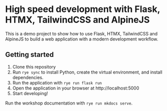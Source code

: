 # High speed development with Flask, HTMX, TailwindCSS and AlpineJS

This is a demo project to show how to use Flask, HTMX, TailwindCSS and AlpineJS to build a web application with a modern development workflow.

## Getting started

1. Clone this repository
2. Run `rye sync` to install Python, create the virtual environment, and install dependencies.
3. Run the application with `rye run flask run`
4. Open the application in your browser at http://localhost:5000
5. Start developing!

Run the workshop documentation with `rye run mkdocs serve`.
